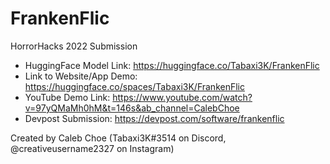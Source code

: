 # FrankenFlic
HorrorHacks 2022 Submission
- HuggingFace Model Link: https://huggingface.co/Tabaxi3K/FrankenFlic
- Link to Website/App Demo: https://huggingface.co/spaces/Tabaxi3K/FrankenFlic
- YouTube Demo Link: https://www.youtube.com/watch?v=97yQMaMh0hM&t=146s&ab_channel=CalebChoe
- Devpost Submission: https://devpost.com/software/frankenflic

Created by Caleb Choe (Tabaxi3K#3514 on Discord, @creativeusername2327 on Instagram)

